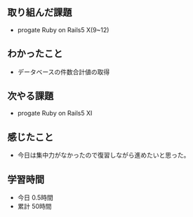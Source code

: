 ## 取り組んだ課題
- progate Ruby on Rails5 Ⅹ(9~12)
## わかったこと
- データベースの件数合計値の取得
## 次やる課題
- progate Ruby on Rails5 Ⅺ
## 感じたこと
- 今日は集中力がなかったので復習しながら進めたいと思った。
## 学習時間
- 今日 0.5時間
- 累計 50時間

